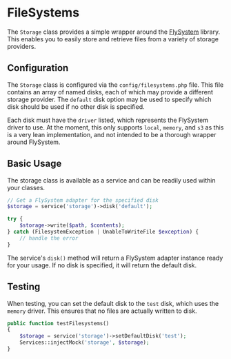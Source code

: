 # FileSystems

The `Storage` class provides a simple wrapper around the [FlySystem](https://flysystem.thephpleague.com/) library. This enables you to easily store and retrieve files from a variety of storage providers.

## Configuration

The `Storage` class is configured via the `config/filesystems.php` file. This file contains an array of named disks, each of which may provide a different storage provider. The `default` disk option may be used to specify which disk should be used if no other disk is specified.

Each disk must have the `driver` listed, which represents the FlySystem driver to use. At the moment, this only supports `local`, `memory`, and `s3` as this is a very lean implementation, and not intended to be a thorough wrapper around FlySystem.

## Basic Usage

The storage class is available as a service and can be readily used within your classes.

```php
// Get a FlySystem adapter for the specified disk
$storage = service('storage')->disk('default');

try {
    $storage->write($path, $contents);
} catch (FilesystemException | UnableToWriteFile $exception) {
    // handle the error
}
```

The service's `disk()` method will return a FlySystem adapter instance ready for your usage. If no disk is specified, it will return the default disk.

## Testing

When testing, you can set the default disk to the `test` disk, which uses the `memory` driver. This ensures that no files are actually written to disk.

```php
public function testFilesystems()
{
    $storage = service('storage')->setDefaultDisk('test');
    Services::injectMock('storage', $storage);
}
```
